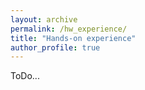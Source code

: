 ```yaml
---
layout: archive
permalink: /hw_experience/
title: "Hands-on experience"
author_profile: true
---
```


ToDo...
